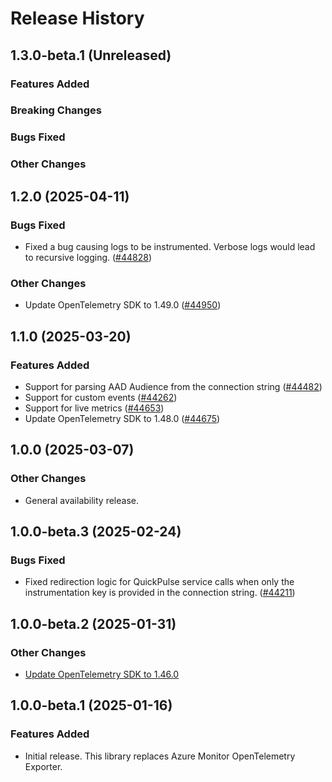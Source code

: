 # Release History

## 1.3.0-beta.1 (Unreleased)

### Features Added

### Breaking Changes

### Bugs Fixed

### Other Changes

## 1.2.0 (2025-04-11)

### Bugs Fixed
- Fixed a bug causing logs to be instrumented. Verbose logs would lead to recursive logging. ([#44828](https://github.com/Azure/azure-sdk-for-java/pull/44828))

### Other Changes
- Update OpenTelemetry SDK to 1.49.0 ([#44950](https://github.com/Azure/azure-sdk-for-java/pull/44950))

## 1.1.0 (2025-03-20)

### Features Added
- Support for parsing AAD Audience from the connection string ([#44482](https://github.com/Azure/azure-sdk-for-java/pull/44482))
- Support for custom events ([#44262](https://github.com/Azure/azure-sdk-for-java/pull/44262))
- Support for live metrics ([#44653](https://github.com/Azure/azure-sdk-for-java/pull/44653))
- Update OpenTelemetry SDK to 1.48.0 ([#44675](https://github.com/Azure/azure-sdk-for-java/pull/44675))

## 1.0.0 (2025-03-07)

### Other Changes
- General availability release.

## 1.0.0-beta.3 (2025-02-24)

### Bugs Fixed
- Fixed redirection logic for QuickPulse service calls when only the instrumentation key is provided in the connection string. ([#44211](https://github.com/Azure/azure-sdk-for-net/pull/44211))

## 1.0.0-beta.2 (2025-01-31)

### Other Changes
- [Update OpenTelemetry SDK to 1.46.0](https://github.com/Azure/azure-sdk-for-java/pull/43974)

## 1.0.0-beta.1 (2025-01-16)

### Features Added
- Initial release. This library replaces Azure Monitor OpenTelemetry Exporter.
